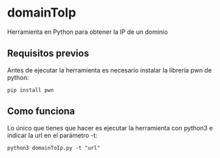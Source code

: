 # domainToIp
Herramienta en Python para obtener la IP de un dominio
## Requisitos previos
Antes de ejecutar la herramienta es necesario instalar la librería pwn de python:
```python3
pip install pwn
```
## Como funciona
Lo único que tienes que hacer es ejecutar la herramienta con python3 e indicar la url en el parámetro -t:  
```python3
python3 domainToIp.py -t "url"
```
